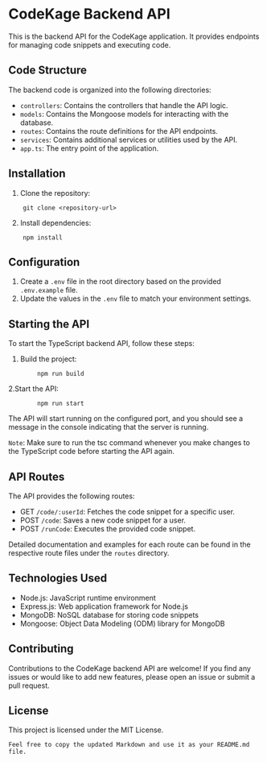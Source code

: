 # CodeKage Backend API

This is the backend API for the CodeKage application. It provides endpoints for managing code snippets and executing code.

## Code Structure

The backend code is organized into the following directories:

- `controllers`: Contains the controllers that handle the API logic.
- `models`: Contains the Mongoose models for interacting with the database.
- `routes`: Contains the route definitions for the API endpoints.
- `services`: Contains additional services or utilities used by the API.
- `app.ts`: The entry point of the application.

## Installation

1. Clone the repository:

```shell
    git clone <repository-url>
```
2. Install dependencies:

```shell
    npm install
```

## Configuration

1. Create a `.env` file in the root directory based on the provided `.env.example` file.
2. Update the values in the `.env` file to match your environment settings.

## Starting the API

To start the TypeScript backend API, follow these steps:

1. Build the project:

```shell
        npm run build
```

2.Start the API:

```shell
        npm run start
```

The API will start running on the configured port, and you should see a message in the console indicating that the server is running.

`Note`: Make sure to run the tsc command whenever you make changes to the TypeScript code before starting the API again.

## API Routes

The API provides the following routes:

- GET `/code/:userId`: Fetches the code snippet for a specific user.
- POST `/code`: Saves a new code snippet for a user.
- POST `/runCode`: Executes the provided code snippet.

Detailed documentation and examples for each route can be found in the respective route files under the `routes` directory.

## Technologies Used

- Node.js: JavaScript runtime environment
- Express.js: Web application framework for Node.js
- MongoDB: NoSQL database for storing code snippets
- Mongoose: Object Data Modeling (ODM) library for MongoDB

## Contributing

Contributions to the CodeKage backend API are welcome! If you find any issues or would like to add new features, please open an issue or submit a pull request.

## License

This project is licensed under the MIT License.

`Feel free to copy the updated Markdown and use it as your README.md file.`